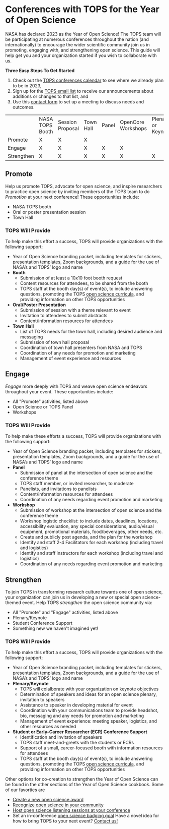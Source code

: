 # Conferences with TOPS for the Year of Open Science

NASA has declared 2023 as the Year of Open Science! The TOPS team will be participating at numerous conferences throughout the nation (and internationally) to encourage the wider scientific community join us in promoting, engaging with, and strengthening open science. This guide will help get you and your organization started if you wish to collaborate with us. 

**Three Easy Steps To Get Started**

1. Check out the [TOPS conferences calendar](/docs/Area1_Engagement/Outreach/tops_conferences.md#tops-priority-events-for-2023) to see where we already plan to be in 2023, 
2. Sign up for the [TOPS email list](https://docs.google.com/forms/d/e/1FAIpQLSeb_6PdbaPYFcVwXWgMJ053Q_pF2rW2YOu51Qmrh5nWaRYc7Q/viewform) to receive our announcements about additions or changes to that list, and 
3. Use this [contact form](https://forms.gle/Um3KpsZw2FHXpNju9) to set up a meeting to discuss needs and outcomes. 


<table>
  <tr>
   <td>
   </td>
   <td>NASA TOPS Booth
   </td>
   <td>Session Proposal
   </td>
   <td>Town Hall
   </td>
   <td>Panel
   </td>
   <td>OpenCore Workshops
   </td>
   <td>Plenary or Keynote
   </td>
   <td>Student/ ECR Conference
   </td>
   <td>Open Science Theme
   </td>
  </tr>
  <tr>
   <td>Promote
   </td>
   <td>X
   </td>
   <td>X
   </td>
   <td>X
   </td>
   <td>
   </td>
   <td>
   </td>
   <td>
   </td>
   <td>
   </td>
   <td>
   </td>
  </tr>
  <tr>
   <td>Engage
   </td>
   <td>X
   </td>
   <td>X
   </td>
   <td>X
   </td>
   <td>X
   </td>
   <td>X
   </td>
   <td>
   </td>
   <td>
   </td>
   <td>
   </td>
  </tr>
  <tr>
   <td>Strengthen
   </td>
   <td>X
   </td>
   <td>X
   </td>
   <td>X
   </td>
   <td>X
   </td>
   <td>X
   </td>
   <td>X
   </td>
   <td>X
   </td>
   <td>X
   </td>
  </tr>
</table>



## Promote

Help us promote TOPS, advocate for open science, and inspire researchers to practice open science by inviting members of the TOPS team to do *Promotion* at your next conference! These opportunities include:
* NASA TOPS booth
* Oral or poster presentation session
* Town Hall

### TOPS Will Provide

To help make this effort a success, TOPS will provide organizations with the following support:
* Year of Open Science branding packet, including templates for stickers, presentation templates, Zoom backgrounds, and a guide for the use of NASA’s and TOPS’ logo and name
* **Booth**
    * Submission of at least a 10x10 foot booth request
    * Content resources for attendees, to be shared from the booth
    * TOPS staff at the booth day(s) of event(s), to include answering questions, promoting the TOPS [open science curricula](/docs/Area2_Capacity_Sharing/readme.md), and providing information on other TOPS opportunities
*  **Oral/Poster Presentation**
    * Submission of session with a theme relevant to event
    * Invitation to attendees to submit abstracts
    * Content/information resources for attendees
* **Town Hall**
    * List of TOPS needs for the town hall, including desired audience and messaging
    * Submission of town hall proposal
    * Coordination of town hall presenters from NASA and TOPS
    * Coordination of any needs for promotion and marketing
    * Management of event experience and resources


## Engage

*Engage* more deeply with TOPS and weave open science endeavors throughout your event. These opportunities include:
* All "Promote" activities, listed above 
* Open Science or TOPS Panel
* Workshops

### TOPS Will Provide

To help make these efforts a success, TOPS will provide organizations with the following support:
* Year of Open Science branding packet, including templates for stickers, presentation templates, Zoom backgrounds, and a guide for the use of NASA’s and TOPS’ logo and name
* **Panel**
    * Submission of panel at the intersection of open science and the conference theme
    * TOPS staff member, or invited researcher, to moderate 
    * Panelists, and invitations to panelists
    * Content/information resources for attendees
    * Coordination of any needs regarding event promotion and marketing
* **Workshop**
    * Submission of workshop at the intersection of open science and the conference theme
    * Workshop logistic checklist: to include dates, deadlines, locations, accessibility evaluation, any special considerations, audio/visual equipment, promotional materials, food/beverages, other needs, etc.
    * Create and publicly post agenda, and the plan for the workshop
    * Identify and staff 2-4 Facilitators for each workshop (including travel and logistics)
    * Identify and staff instructors for each workshop (including travel and logistics)
    * Coordination of any needs regarding event promotion and marketing


## Strengthen

To join TOPS in transforming research culture towards one of open science, your organization can join us in developing a new or special open science-themed event. Help TOPS *strengthen* the open science community via:
* All "Promote" and "Engage" activities, listed above
* Plenary/Keynote
* Student Conference Support
* Something new we haven't imagined yet!

### TOPS Will Provide

To help make this effort a success, TOPS will provide organizations with the following support:
* Year of Open Science branding packet, including templates for stickers, presentation templates, Zoom backgrounds, and a guide for the use of NASA’s and TOPS’ logo and name
* **Plenary/Keynote**
    * TOPS will colalborate with your organization on keynote objectives
    * Determination of speakers and ideas for an open science plenary, invitation to speakers
    * Assistance to speaker in developing material for event
    * Coordination with your communications team to provide headshot, bio, messaging and any needs for promotion and marketing
    * Management of event experience: meeting speaker, logistics, and other resources as needed
* **Student or Early-Career Researcher (ECR) Conference Support**
    * Identification and invitation of speakers
    * TOPS staff meet-and-greets with the students or ECRs
    * Support of a small, career-focused booth with information resources for attendees 
    * TOPS staff at the booth day(s) of event(s), to include answering questions, promoting the TOPS [open science curricula](/docs/Area2_Capacity_Sharing/readme.md), and providing information on other TOPS opportunities

Other options for co-creation to strengthen the Year of Open Science can be found in the other sections of the Year of Open Science cookbook. Some of our favorties are 
* [Create a new open science award](/resources/year_of_open_science_cookbook/Strengthen_year_of_open_science.md#sponsor-an-award)
* [Recognize open science in your community](/resources/year_of_open_science_cookbook/Engage_year_of_open_science.md#highlight-open-science-in-your-organization)
* [Host open science listening sessions at your conference](/resources/year_of_open_science_cookbook/Engage_year_of_open_science.md#host-a-listening-session)
* Set an in-conference [open science badging goal](/resources/year_of_open_science_cookbook/Engage_year_of_open_science.md#set-a-tops-open-science-badge-goal)
Have a novel idea for how to bring TOPS to your next event? [Contact us!](https://forms.gle/Um3KpsZw2FHXpNju9)
